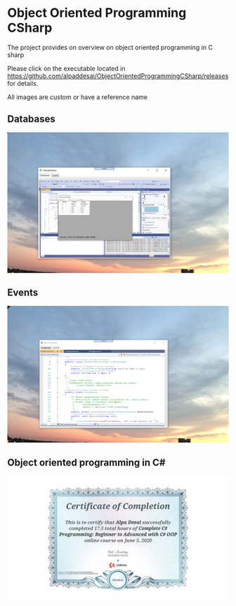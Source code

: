 # Object Oriented Programming CSharp

The project provides on overview on object oriented programming in C sharp

Please click on the executable located in https://github.com/alpaddesai/ObjectOrientedProgrammingCSharp/releases for details.

All images are custom or have a reference name

## Databases
![image](DatabasesImage.png)

## Events 
![image](EventsImage.png)


## Object oriented programming in C#
![image](CSharp.jpg)

